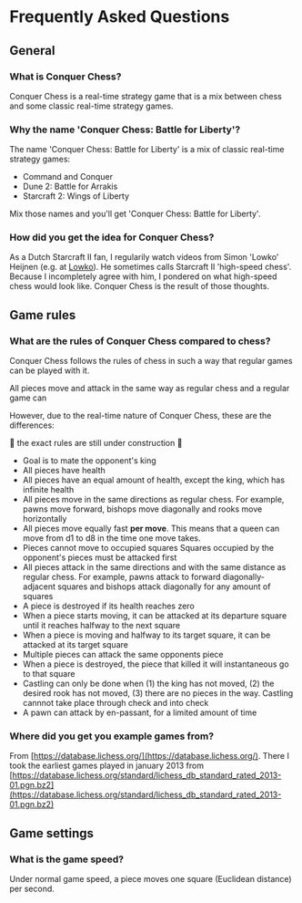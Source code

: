 # Frequently Asked Questions

## General

### What is Conquer Chess?

Conquer Chess is a real-time strategy game
that is a mix between chess and some classic real-time strategy games.

### Why the name 'Conquer Chess: Battle for Liberty'?

The name 'Conquer Chess: Battle for Liberty' is a mix 
of classic real-time strategy games:

 * Command and Conquer
 * Dune 2: Battle for Arrakis
 * Starcraft 2: Wings of Liberty

Mix those names and you'll get 'Conquer Chess: Battle for Liberty'.

### How did you get the idea for Conquer Chess?

As a Dutch Starcraft II fan, I regularily watch videos
from Simon 'Lowko' Heijnen (e.g. at [Lowko](https://lowko.tv/)).
He sometimes calls Starcraft II 'high-speed chess'.
Because I incompletely agree with him,
I pondered on what high-speed chess would look like.
Conquer Chess is the result of those thoughts.

## Game rules

### What are the rules of Conquer Chess compared to chess?

Conquer Chess follows the rules of chess
in such a way that regular games can be played with it.

All pieces move and attack in the same way as regular chess
and a regular game can 

However, due to the real-time nature of Conquer Chess, 
these are the differences:

:construction: the exact rules are still under construction :construction:

 * Goal is to mate the opponent's king
 * All pieces have health
 * All pieces have an equal amount of health, except the king, which has
   infinite health
 * All pieces move in the same directions as regular chess.
   For example, pawns move forward, bishops move diagonally and rooks move horizontally
 * All pieces move equally fast **per move**.
   This means that a queen can move from d1 to d8 
   in the time one move takes.
 * Pieces cannot move to occupied squares
   Squares occupied by the opponent's pieces must be attacked first
 * All pieces attack in the same directions and with the same distance as regular chess.
   For example, pawns attack to forward diagonally-adjacent squares
   and bishops attack diagonally for any amount of squares
 * A piece is destroyed if its health reaches zero
 * When a piece starts moving, it can be attacked at its departure square
   until it reaches halfway to the next square
 * When a piece is moving and halfway to its target square, 
   it can be attacked at its target square
 * Multiple pieces can attack the same opponents piece
 * When a piece is destroyed, 
   the piece that killed it will instantaneous go to that square
 * Castling can only be done when (1) the king has not moved,
   (2) the desired rook has not moved, (3) there are no pieces
   in the way. Castling cannnot take place through check and into check
 * A pawn can attack by en-passant, for a limited amount of time

### Where did you get you example games from?

From [https://database.lichess.org/](https://database.lichess.org/).
There I took the earliest games played in january 2013
from [https://database.lichess.org/standard/lichess_db_standard_rated_2013-01.pgn.bz2](https://database.lichess.org/standard/lichess_db_standard_rated_2013-01.pgn.bz2)

## Game settings

### What is the game speed?

Under normal game speed, a piece moves one square (Euclidean distance)
per second.

